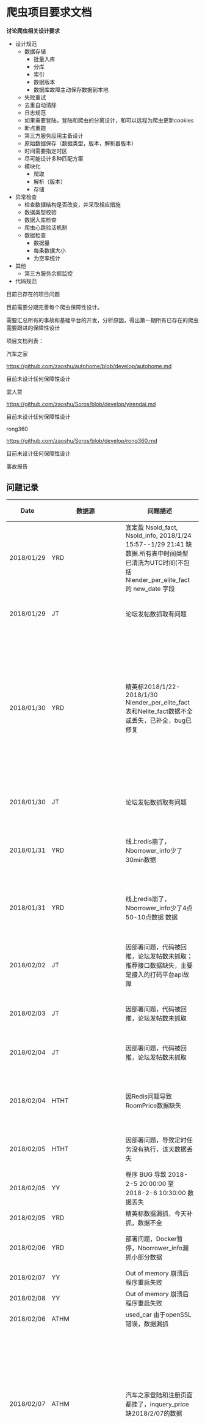 # 爬虫项目要求文档

**讨论爬虫相关设计要求**

- 设计规范
  - 数据存储
    - 批量入库
    - 分库
    - 索引
    - 数据版本
    - 数据库故障主动保存数据到本地
  - 失败重试
  - 去重自动清除
  - 日志规范
  - 如果需要登陆，登陆和爬虫的分离设计，和可以远程为爬虫更新cookies
  - 断点重跑
  - 第三方服务应用主备设计
  - 原始数据保存（数据类型，版本，解析器版本）
  - 时间需要指定时区
  - 尽可能设计多种匹配方案
  - 模块化
    - 爬取
    - 解析（版本）
    - 存储
- 异常检查
  - 检查数据结构是否改变，并采取相应措施
  - 数据类型校验
  - 数据入库检查
  - 爬虫心跳验活机制
  - 数据检查
    - 数据量
    - 每条数据大小
    - 为空率统计
- 其他
  - 第三方服务余额监控
- 代码规范

目前已存在的项目问题

目前需要分期完善每个爬虫保障性设计。

需要汇总所有的事故和基础平台的开发，分析原因，得出第一期所有已存在的爬虫需要跟进的保障性设计

项目文档列表：

汽车之家

<https://github.com/zaoshu/autohome/blob/develop/autohome.md>

目前未设计任何保障性设计

宜人贷

<https://github.com/zaoshu/Soros/blob/develop/yirendai.md>

目前未设计任何保障性设计

rong360

<https://github.com/zaoshu/Soros/blob/develop/rong360.md>

目前未设计任何保障性设计

事故报告

## 问题记录

| Date       | 数据源                | 问题描述                                     | 设计缺陷                            |
| ---------- | ------------------ | ---------------------------------------- | ------------------------------- |
| 2018/01/29 | YRD                | 宜定盈 Nsold_fact, Nsold_info, 2018/1/24 15:57--1/29 21:41 缺数据.所有表中时间类型已清洗为UTC时间(不包括 Nlender_per_elite_fact 的 new_date 字段 |                                 |
| 2018/01/29 | JT                 | 论坛发帖数抓取有问题                               | 爬虫心跳验活机制                        |
| 2018/01/30 | YRD                | 精英标2018/1/22-2018/1/30 Nlender_per_elite_fact 表和Nelite_fact数据不全或丢失，已补全，bug已修复 | 检查数据结构是否改变，并且根据数据结构是否改变判断是否暂停系统 |
| 2018/01/30 | JT                 | 论坛发帖数抓取有问题                               | 爬虫心跳验活机制                        |
| 2018/01/31 | YRD                | 线上redis崩了，Nborrower_info少了30min数据        | 第三方服务应用主备设计                     |
| 2018/01/31 | YRD                | 线上redis崩了，Nborrower_info少了4点50-10点数据 数据  | 第三方服务应用主备设计                     |
| 2018/02/02 | JT                 | 因部署问题，代码被回推，论坛发帖数未抓取；推荐接口数据缺失，主要是接入的打码平台api故障 | 第三方服务应用主备设计                     |
| 2018/02/03 | JT                 | 因部署问题，代码被回推，论坛发帖数未抓取                     | 爬虫心跳验活机制                        |
| 2018/02/04 | JT                 | 因部署问题，代码被回推，论坛发帖数未抓取                     | 爬虫心跳验活机制                        |
| 2018/02/04 | HTHT               | 因Redis问题导致RoomPrice数据缺失                  | 第三方服务应用主备设计                     |
| 2018/02/05 | HTHT               | 因部署问题，导致定时任务没有执行，该天数据丢失                  | 爬虫心跳验活机制                        |
| 2018/02/05 | YY                 | 程序 BUG 导致 2018-2-5 20:00:00 至 2018-2-6 10:30:00 数据丢失 |                                 |
| 2018/02/05 | YRD                | 精英标数据漏抓，今天补抓，数据不全                        |                                 |
| 2018/02/06 | YRD                | 部署问题，Docker暂停，Nborrower_info漏抓小部分数据      | 爬虫心跳验活机制                        |
| 2018/02/07 | YY                 | Out of memory 崩溃后程序重启失败                  |                                 |
| 2018/02/08 | YY                 | Out of memory 崩溃后程序重启失败                  |                                 |
| 2018/02/06 | ATHM               | used_car 由于openSSL错误，数据漏抓                |                                 |
| 2018/02/07 | ATHM               | 汽车之家登陆和注册页面都挂了，inquery_price缺2018/2/07的数据 | 检查数据结构是否改变，并且根据数据结构是否改变判断是否暂停系统 |
| 2018/02/08 | ATHM               | 汽车之家登陆和注册页面都挂了，inquery_price缺2018/2/08的数据 | 检查数据结构是否改变，并且根据数据结构是否改变判断是否暂停系统 |
| 2018/02/09 | YY                 | 程序崩溃后未正常重启                               |                                 |
| 2018/02/12 | HTHT               | 爬虫没有启动，部署问题。                             | 爬虫心跳验活机制                        |
| 2018/02/13 | HTHT               | 爬虫没有启动，部署问题。                             | 爬虫心跳验活机制                        |
| 2018/02/17 | YRD                | 爬虫停止，未及时检查到，Nborrower_info漏抓当天数据         | 爬虫心跳验活机制                        |
| 2018/02/19 | LIANJIA_ERSHOUFANG | 部分数据丢失，前天爬虫未关，导致2W条数据被去重掉                | 去重系统应该设计自动的清除机制                 |
| 2018/02/27 | ATHM               | 线上部署问题，没爬取成功影响数据表：2018/2/26的agents，auction_price_new，used_car_dealer_new，used_car_detail_new，2018/2/27的test_drive | 爬虫心跳验活机制                        |
| 2018/02/22 | JT                 | 短信码平台余额不足导致推荐模块数据未抓取，缺少十个小时的数据           | 第三方服务余额监控第三方服务应用主备设计            |
| 2018/03/01 | YRD                | yrd_api爬虫Nborrower_info丢失凌晨2点-10点的数据，原因，retry_times使用默认值2次，导致爬虫关闭 | 科学的重试系统。                        |
| 2018/03/01 | HTHT               | Room Count 爬虫没有跑，不知道为啥，需要及时解决。这部分缺失不会对业务造成什么影响。 | 爬虫心跳验活机制                        |
| 2018/03/01 | ATHM_API           | 询价爬虫inquery_price.py代理挂了。账户里有下订单，手动入库，不影响数据。 | 爬虫心跳验活机制                        |
| 2018/03/01 | JT                 | 短信码平台API失效导致推荐模块数据未抓取                    | 第三方服务应用主备设计                     |
| 2018/03/02 | ATHM_API           | 昨天代码merge了，但没确认。询价爬虫inquery_price.py代理挂了。账户里有下订单，手动入库，不影响数据。 | 爬虫心跳验活机制                        |
| 2018/03/02 | HTHT               | 线上爬虫有个预定时间的业务BUG,目前HTHT最大预定天数有2个条件(最多三个月和最多90天)。本地跑了数据补上了,BUG今天修复更上。 |                                 |
| 2018/03/04 | YY                 | 内存不足导致频繁重启，重启的过程中会丢失数据，暂时无法加内存，尝试开启 swap (不行)，更换至更大内存的服务器，丢失1-2MM条礼物数据（平均5-7MM） |                                 |
|            |                    |                                          |                                 |
|            |                    |                                          |                                 |
|            |                    |                                          |                                 |

观察事故文档得出目前通用性的一些事故原因：

- redis崩溃导致的事故有三次
- 短信服务暂停导致的事故为两次
- 重试系统设计的不科学导致的问题一次
- 其中做多的为，部署以后无法得知爬虫是否真的在执行
- 页面结构改变

对应的设计缺陷统计：

- 爬虫心跳验活机制   10
- 科学的重试系统 1
- 第三方服务应用主备设计 6
- 检查数据结构是否改变，并且根据数据结构是否改变判断是否暂停系统 3
- 去重系统应该设计自动的清除机制      1